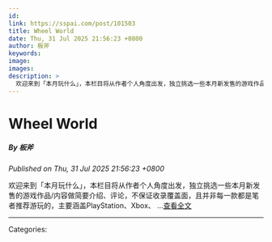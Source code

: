 ```yaml
---
id: 
link: https://sspai.com/post/101503
title: Wheel World
date: Thu, 31 Jul 2025 21:56:23 +0800
author: 板斧
keywords: 
image: 
images: 
description: >
  欢迎来到「本月玩什么」，本栏目将从作者个人角度出发，独立挑选一些本月新发售的游戏作品/内容做简要介绍、评论，不保证收录覆盖面，且并非每一款都是笔者推荐游玩的，主要涵盖PlayStation、Xbox、 ...查看全文
---
```

# Wheel World
##### By 板斧
_Published on Thu, 31 Jul 2025 21:56:23 +0800_

欢迎来到「本月玩什么」，本栏目将从作者个人角度出发，独立挑选一些本月新发售的游戏作品/内容做简要介绍、评论，不保证收录覆盖面，且并非每一款都是笔者推荐游玩的，主要涵盖PlayStation、Xbox、 ...[查看全文](https://sspai.com/post/101503)

---
Categories: 